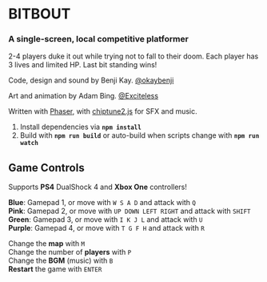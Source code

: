 # BITBOUT
### A single-screen, local competitive platformer

2-4 players duke it out while trying not to fall to their doom. Each player has 3 lives and limited HP. Last bit standing wins!

Code, design and sound by Benji Kay. [@okaybenji](http://twitter.com/okaybenji)

Art and animation by Adam Bing. [@Exciteless](http://twitter.com/Exciteless)

Written with [Phaser](http://github.com/photonstorm/phaser), with [chiptune2.js](https://github.com/deskjet/chiptune2.js) for SFX and music.

1. Install dependencies via **`npm install`**
2. Build with **`npm run build`** or auto-build when scripts change with **`npm run watch`**

## Game Controls

Supports **PS4** DualShock 4 and **Xbox One** controllers!

**Blue**: Gamepad 1, or move with `W S A D` and attack with `Q`<br>
**Pink**: Gamepad 2, or move with `UP DOWN LEFT RIGHT` and attack with `SHIFT`<br>
**Green**: Gamepad 3, or move with `I K J L` and attack with `U`<br>
**Purple**: Gamepad 4, or move with `T G F H` and attack with `R`<br>

Change the **map** with `M`<br>
Change the number of **players** with `P`<br>
Change the **BGM** (music) with `B`<br>
**Restart** the game with `ENTER`
